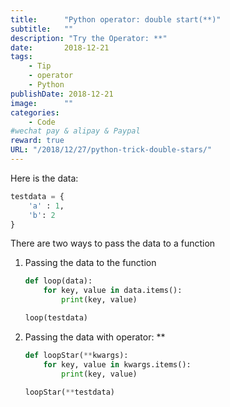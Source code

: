 ```yaml
---
title:      "Python operator: double start(**)"
subtitle:   ""
description: "Try the Operator: **"
date:       2018-12-21
tags:
    - Tip
    - operator
    - Python
publishDate: 2018-12-21
image:      ""
categories:
    - Code
#wechat pay & alipay & Paypal
reward: true
URL: "/2018/12/27/python-trick-double-stars/"
---
```

Here is the data:

~~~python
testdata = {
    'a' : 1,
    'b': 2
}
~~~

There are two ways to pass the data to a function

1. Passing the data to the function
    ~~~python
    def loop(data):
        for key, value in data.items():
            print(key, value)

    loop(testdata)
    ~~~

1. Passing the data with operator: **
    ~~~ Python
    def loopStar(**kwargs):
        for key, value in kwargs.items():
            print(key, value)

    loopStar(**testdata)
    ~~~
